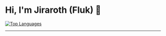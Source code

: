 # Hi, I'm Jiraroth (Fluk) 👋

[![Top Languages](https://github-readme-stats-git-master-jiraroths-projects.vercel.app/api/top-langs?username=Jiraroth&layout=compact&count_private=true&theme=dark)](https://github-readme-stats-git-master-jiraroths-projects.vercel.app/api/top-langs?username=Jiraroth&layout=compact&count_private=true&theme=dark)


---

<!--
**Jiraroth/Jiraroth** is a ✨ _special_ ✨ repository because its `README.md` (this file) appears on your GitHub profile.
[![Top Languages](https://github-readme-stats-git-master-jiraroths-projects.vercel.app/api/top-langs?username=Jiraroth&layout=compact&count_private=true&theme=dark)](https://github.com/Jiraroth)

Here are some ideas to get you started:

- 🔭 I’m currently working on ...
- 🌱 I’m currently learning ...
- 👯 I’m looking to collaborate on ...
- 🤔 I’m looking for help with ...
- 💬 Ask me about ...
- 📫 How to reach me: ...
- 😄 Pronouns: ...
- ⚡ Fun fact: ...


### About me

… (เขียนเกี่ยวกับตัวคุณ) …

-->


